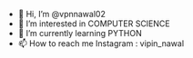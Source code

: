 - 👋 Hi, I’m @vpnnawal02
- 👀 I’m interested in COMPUTER SCIENCE
- 🌱 I’m currently learning PYTHON
- 📫 How to reach me Instagram : vipin_nawal

<!---
vpnnawal02/vpnnawal02 is a ✨ special ✨ repository because its `README.md` (this file) appears on your GitHub profile.
You can click the Preview link to take a look at your changes.
--->
